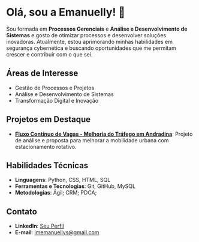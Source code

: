 # Olá, sou a Emanuelly! 👋

Sou formada em **Processos Gerenciais** e **Análise e Desenvolvimento de Sistemas** e gosto de otimizar processos e desenvolver soluções inovadoras. Atualmente, estou aprimorando minhas habilidades em segurança cybernética e buscando oportunidades que me permitam crescer e contribuir com o que sei.

## Áreas de Interesse
- Gestão de Processos e Projetos
- Análise e Desenvolvimento de Sistemas
- Transformação Digital e Inovação

## Projetos em Destaque
- **[Fluxo Contínuo de Vagas - Melhoria do Tráfego em Andradina](https://github.com/emanuellys/Fluxo-cont-nuo-de-vagas)**: Projeto de análise e proposta para melhorar a mobilidade urbana com estacionamento rotativo.

## Habilidades Técnicas
- **Linguagens**: Python, CSS, HTML, SQL
- **Ferramentas e Tecnologias**: Git, GitHub, MySQL
- **Metodologias**: Ágil; CRM; PDCA; 

## Contato
- **LinkedIn**: [Seu Perfil](https://www.linkedin.com/in/emanuelly-santanna-9b846122a/)
- **E-mail**: imemanuellys@gmail.com
